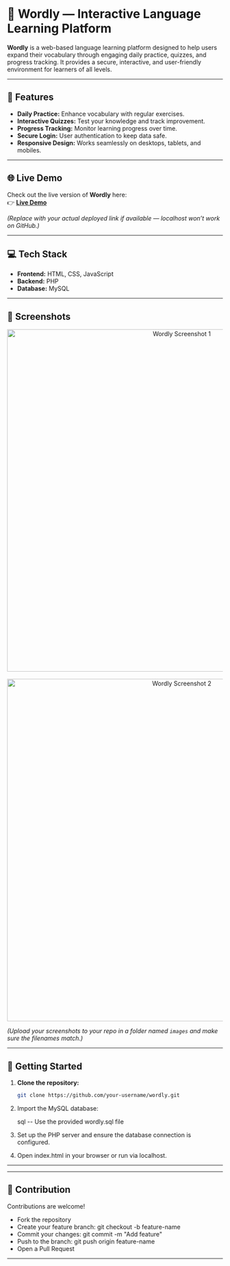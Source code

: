 # 🧠 Wordly — Interactive Language Learning Platform

**Wordly** is a web-based language learning platform designed to help users expand their vocabulary through engaging daily practice, quizzes, and progress tracking. It provides a secure, interactive, and user-friendly environment for learners of all levels.

---

## 🌟 Features

- **Daily Practice:** Enhance vocabulary with regular exercises.  
- **Interactive Quizzes:** Test your knowledge and track improvement.  
- **Progress Tracking:** Monitor learning progress over time.  
- **Secure Login:** User authentication to keep data safe.  
- **Responsive Design:** Works seamlessly on desktops, tablets, and mobiles.  

---

## 🌐 Live Demo

Check out the live version of **Wordly** here:  
👉 [**Live Demo**](http://localhost/project_root/public/login.php)

*(Replace with your actual deployed link if available — localhost won’t work on GitHub.)*

---

## 💻 Tech Stack

- **Frontend:** HTML, CSS, JavaScript  
- **Backend:** PHP  
- **Database:** MySQL  

---

## 📸 Screenshots

<p align="center">
  <img src="./images/Screenshot1.png" alt="Wordly Screenshot 1" width="800"/>
  <br><br>
  <img src="./images/Screenshot2.png" alt="Wordly Screenshot 2" width="800"/>
</p>

*(Upload your screenshots to your repo in a folder named `images` and make sure the filenames match.)*

---

## 🚀 Getting Started

1. **Clone the repository:**
   ```bash
   git clone https://github.com/your-username/wordly.git
2. Import the MySQL database:
 
   sql
   -- Use the provided wordly.sql file
   
3. Set up the PHP server and ensure the database connection is configured.
4. Open index.html in your browser or run via localhost.

---

---

## 🤝 Contribution

Contributions are welcome!

* Fork the repository
* Create your feature branch: git checkout -b feature-name
* Commit your changes: git commit -m "Add feature"
* Push to the branch: git push origin feature-name
* Open a Pull Request

---


